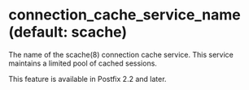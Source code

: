 # connection_cache_service_name (default: scache)
 The name of the scache(8) connection cache service. This service
maintains a limited pool of cached sessions. 


 This feature is available in Postfix 2.2 and later. 


